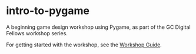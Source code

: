 # intro-to-pygame
A beginning game design workshop using Pygame, as part of the GC Digital Fellows workshop series.

For getting started with the workshop, see the [Workshop Guide](https://github.com/zipper3030/intro-to-pygame/blob/main/WorkshopGuide.md).
